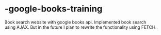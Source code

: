 ﻿# -google-books-training
 Book search website with google books api.
 Implemented book search using AJAX. But in the future I plan to rewrite the functionality using FETCH.
